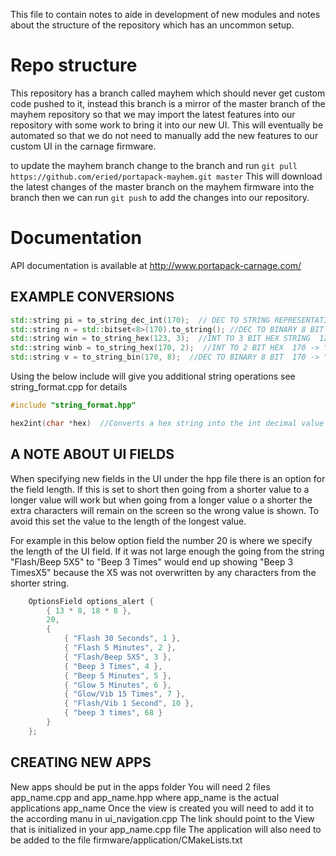This file to contain notes to aide in development of new modules and notes about the structure of the repository which has an uncommon setup.

# Repo structure
This repository has a branch called mayhem which should never get custom code pushed to it, instead this branch is a mirror of the master branch of the mayhem repository so that we may import the latest features into our repository with some work to bring it into our new UI. This will eventually be automated so that we do not need to manually add the new features to our custom UI in the carnage firmware.

to update the mayhem branch change to the branch and run ```git pull https://github.com/eried/portapack-mayhem.git master``` This will download the latest changes of the master branch on the mayhem firmware into the branch then we can run ```git push``` to add the changes into our repository.

# Documentation
API documentation is available at http://www.portapack-carnage.com/ 

## EXAMPLE CONVERSIONS

```c++
std::string pi = to_string_dec_int(170);  // DEC TO STRING REPRESENTATION OF DEC  170 -> 170
std::string n = std::bitset<8>(170).to_string(); //DEC TO BINARY 8 BIT  170 -> "10101010"
std::string win = to_string_hex(123, 3);  //INT TO 3 BIT HEX STRING  123 -> "07B"
std::string winb = to_string_hex(170, 2);  //INT TO 2 BIT HEX  170 -> "AA"
std::string v = to_string_bin(170, 8);  //DEC TO BINARY 8 BIT  170 -> "10101010"  ANOTHER WAY
```

Using the below include will give you additional string operations see string_format.cpp for details
```c++
#include "string_format.hpp"

hex2int(char *hex)  //Converts a hex string into the int decimal value
```

## A NOTE ABOUT UI FIELDS

When specifying new fields in the UI under the hpp file there is an option for the field length.
If this is set to short then going from a shorter value to a longer value will work but when going from a longer value o a shorter the extra characters will remain on the screen so the wrong value is shown. To avoid this set the value to the length of the longest value.

For example in this below option field the number 20 is where we specify the length of the UI field. If it was not large enough the going from the string "Flash/Beep 5X5" to "Beep 3 Times" would end up showing "Beep 3 TimesX5" because the X5 was not overwritten by any characters from the shorter string.
```c++
	OptionsField options_alert {
		{ 13 * 8, 18 * 8 },
		20,
		{
			{ "Flash 30 Seconds", 1 },
			{ "Flash 5 Minutes", 2 },
			{ "Flash/Beep 5X5", 3 },
			{ "Beep 3 Times", 4 },
			{ "Beep 5 Minutes", 5 },
			{ "Glow 5 Minutes", 6 },
			{ "Glow/Vib 15 Times", 7 },
			{ "Flash/Vib 1 Second", 10 },
			{ "beep 3 times", 68 }
		}
	};
```
## CREATING NEW APPS

New apps should be put in the apps folder 
You will need 2 files app_name.cpp and app_name.hpp where app_name is the actual applications app_name
Once the view is created you will need to add it to the according manu in ui_navigation.cpp
The link should point to the View that is initialized in your app_name.cpp file
The application will also need to be added to the file firmware/application/CMakeLists.txt

